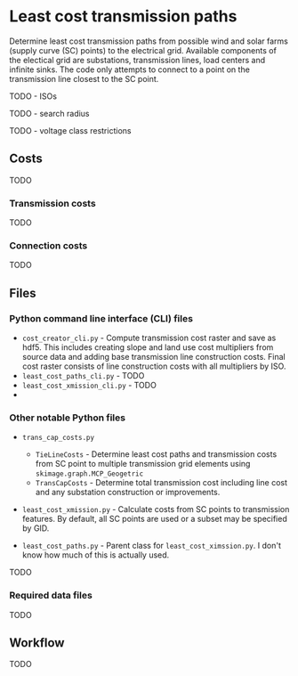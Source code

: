 # Least cost transmission paths
Determine least cost transmission paths from possible wind and solar farms (supply curve (SC) points) to the electrical grid. Available components of the electical grid are substations, transmission lines, load centers and infinite sinks. The code only attempts to connect to a point on the transmission line closest to the SC point.

TODO - ISOs

TODO - search radius

TODO - voltage class restrictions

## Costs
TODO

### Transmission costs
TODO
### Connection costs
TODO 
## Files
### Python command line interface (CLI) files
* `cost_creator_cli.py` - Compute transmission cost raster and save as hdf5. This includes creating slope and land use cost multipliers from source data and adding base transmission line construction costs. Final cost raster consists of line construction costs with all multipliers by ISO. 
* `least_cost_paths_cli.py` - TODO
* `least_cost_xmission_cli.py` - TODO
* 

### Other notable Python files
* `trans_cap_costs.py` 
	* `TieLineCosts` - Determine least cost paths and transmission costs from SC point to multiple transmission grid elements using `skimage.graph.MCP_Geogetric` 
	* `TransCapCosts` - Determine total transmission cost including line cost and any substation construction or improvements.
	

* `least_cost_xmission.py` - Calculate costs from SC points to transmission features. By default, all SC points are used or a subset may be specified by GID.

* `least_cost_paths.py` - Parent class for `least_cost_ximssion.py`. I don't know how much of this is actually used. 
	
TODO
### Required data files
TODO 

## Workflow
TODO
